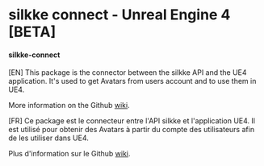 # silkke connect - Unreal Engine 4 [BETA]

#### silkke-connect 
[EN] This package is the connector between the silkke API and the UE4 application. It's used to get Avatars from users account and to use them in UE4.

More information on the Github [wiki](https://github.com/silkke/Tutorials/wiki).

[FR] Ce package est le connecteur entre l'API silkke et l'application UE4. Il est utilisé pour obtenir des Avatars à partir du compte des utilisateurs afin de les utiliser dans UE4.

Plus d'information sur le Github [wiki](https://github.com/silkke/Tutorials/wiki).
